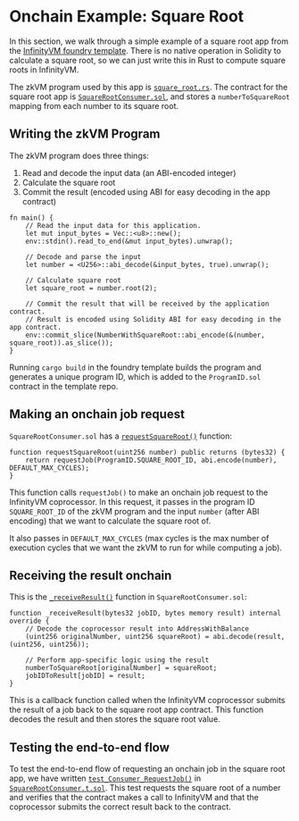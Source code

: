 # Onchain Example: Square Root

In this section, we walk through a simple example of a square root app from the [InfinityVM foundry template](https://github.com/InfinityVM/infinityVM-foundry-template). There is no native operation in Solidity to calculate a square root, so we can just write this in Rust to compute square roots in InfinityVM.

The zkVM program used by this app is [`square_root.rs`](https://github.com/InfinityVM/infinityVM-foundry-template/blob/main/programs/app/src/square_root.rs). The contract for the square root app is [`SquareRootConsumer.sol`](https://github.com/InfinityVM/infinityVM-foundry-template/blob/main/contracts/src/SquareRootConsumer.sol), and stores a `numberToSquareRoot` mapping from each number to its square root.

## Writing the zkVM Program

The zkVM program does three things:

1. Read and decode the input data (an ABI-encoded integer)
2. Calculate the square root
3. Commit the result (encoded using ABI for easy decoding in the app contract)

```rust,ignore
fn main() {
    // Read the input data for this application.
    let mut input_bytes = Vec::<u8>::new();
    env::stdin().read_to_end(&mut input_bytes).unwrap();

    // Decode and parse the input
    let number = <U256>::abi_decode(&input_bytes, true).unwrap();

    // Calculate square root
    let square_root = number.root(2);

    // Commit the result that will be received by the application contract.
    // Result is encoded using Solidity ABI for easy decoding in the app contract.
    env::commit_slice(NumberWithSquareRoot::abi_encode(&(number, square_root)).as_slice());
}
```

Running `cargo build` in the foundry template builds the program and generates a unique program ID, which is added to the `ProgramID.sol` contract in the template repo.

## Making an onchain job request 

`SquareRootConsumer.sol` has a [`requestSquareRoot()`](https://github.com/InfinityVM/infinityVM-foundry-template/blob/2d10113f1e01ac314c7b9fb96b1a40d640d53a4b/contracts/src/SquareRootConsumer.sol#L35) function:
```rust,ignore
function requestSquareRoot(uint256 number) public returns (bytes32) {
    return requestJob(ProgramID.SQUARE_ROOT_ID, abi.encode(number), DEFAULT_MAX_CYCLES);
}
```

This function calls `requestJob()` to make an onchain job request to the InfinityVM coprocessor. In this request, it passes in the program ID `SQUARE_ROOT_ID` of the zkVM program and the input `number` (after ABI encoding) that we want to calculate the square root of. 

It also passes in `DEFAULT_MAX_CYCLES` (max cycles is the max number of execution cycles that we want the zkVM to run for while computing a job).

## Receiving the result onchain

This is the [`_receiveResult()`](https://github.com/InfinityVM/infinityVM-foundry-template/blob/2d10113f1e01ac314c7b9fb96b1a40d640d53a4b/contracts/src/SquareRootConsumer.sol#L39) function in `SquareRootConsumer.sol`:
```rust,ignore
function _receiveResult(bytes32 jobID, bytes memory result) internal override {
    // Decode the coprocessor result into AddressWithBalance
    (uint256 originalNumber, uint256 squareRoot) = abi.decode(result, (uint256, uint256));

    // Perform app-specific logic using the result
    numberToSquareRoot[originalNumber] = squareRoot;
    jobIDToResult[jobID] = result;
}
```

This is a callback function called when the InfinityVM coprocessor submits the result of a job back to the square root app contract. This function decodes the result and then stores the square root value.

## Testing the end-to-end flow

To test the end-to-end flow of requesting an onchain job in the square root app, we have written [`test_Consumer_RequestJob()`](https://github.com/InfinityVM/infinityVM-foundry-template/blob/2d10113f1e01ac314c7b9fb96b1a40d640d53a4b/contracts/test/SquareRootConsumer.t.sol#L26) in [`SquareRootConsumer.t.sol`](https://github.com/InfinityVM/infinityVM-foundry-template/blob/main/contracts/test/SquareRootConsumer.t.sol#L26). This test requests the square root of a number and verifies that the contract makes a call to InfinityVM and that the coprocessor submits the correct result back to the contract.
